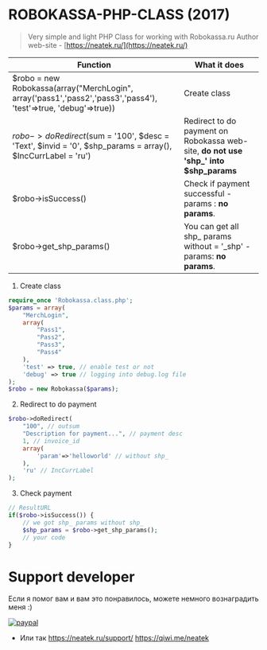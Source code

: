 # ROBOKASSA-PHP-CLASS (2017)

> Very simple and light PHP Class for working with Robokassa.ru 
> Author web-site - [https://neatek.ru/](https://neatek.ru/)

Function | What it does
------------ | -------------
$robo = new Robokassa(array("MerchLogin", array('pass1','pass2','pass3','pass4'), 'test'=>true, 'debug'=>true)) | Create class
$robo->doRedirect($sum = '100', $desc = 'Text', $invid = '0', $shp_params = array(), $IncCurrLabel = 'ru') | Redirect to do payment on Robokassa web-site,    **do not use 'shp_' into $shp_params**
$robo->isSuccess() | Check if payment successful - params : __no params__.
$robo->get_shp_params() | You can get all shp_ params without = '_shp' - params: __no params__.

1) Create class
```php
require_once 'Robokassa.class.php';
$params = array(
	"MerchLogin",
	array(
		"Pass1", 
		"Pass2", 
		"Pass3", 
		"Pass4"
	), 
	'test' => true, // enable test or not
	'debug' => true // logging into debug.log file
);
$robo = new Robokassa($params);
```
2) Redirect to do payment
```php
$robo->doRedirect(
	"100", // outsum
	"Description for payment...", // payment desc
	1, // invoice_id
	array(
		'param'=>'helloworld' // without shp_
	), 
	'ru' // IncCurrLabel
);
```
3) Check payment
```php
// ResultURL
if($robo->isSuccess()) {
	// we got shp_ params without shp_
	$shp_params = $robo->get_shp_params();
	// your code
}
```

# Support developer
Если я помог вам и вам это понравилось, можете немного вознаградить меня :)

[![paypal](https://www.paypalobjects.com/en_US/i/btn/btn_donateCC_LG.gif)](https://www.paypal.me/neatek/3)

* Или так https://neatek.ru/support/ https://qiwi.me/neatek